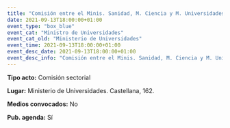 ```yaml
---
title: "Comisión entre el Minis. Sanidad, M. Ciencia y M. Universidades"
date: 2021-09-13T18:00:00+01:00
event_type: "box_blue" 
event_cat: "Ministro de Universidades"
event_cat_old: "Ministerio de Universidades"
event_time: 2021-09-13T18:00:00+01:00
event_desc_date: 2021-09-13T18:00:00+01:00
event_desc_info: "Comisión entre el Minis. Sanidad, M. Ciencia y M. Universidades"
---
```

<p class="card-light list_schedule_description"><b>Tipo acto:</b> Comisión sectorial
</p>
<p class="card-light list_schedule_description"><b>Lugar:</b> Ministerio de Universidades. Castellana, 162.
</p>
<p class="card-light list_schedule_description"><b>Medios convocados:</b> No
</p>
<p class="card-light list_schedule_description"><b>Pub. agenda:</b> Sí
</p>